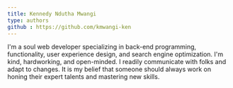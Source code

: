 ```yaml
---
title: Kennedy Ndutha Mwangi
type: authors
github : https://github.com/kmwangi-ken
---
```

I'm a soul web developer specializing in back-end programming, functionality, user experience design, and search engine optimization. I'm kind, hardworking, and open-minded. I readily communicate with folks and adapt to changes. It is my belief that someone should always work on honing their expert talents and mastering new skills.